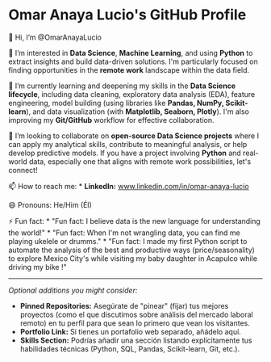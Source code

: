 # Omar Anaya Lucio's GitHub Profile

👋 Hi, I’m @OmarAnayaLucio

👀 I’m interested in **Data Science**, **Machine Learning**, and using **Python** to extract insights and build data-driven solutions. I'm particularly focused on finding opportunities in the **remote work** landscape within the data field.

🌱 I’m currently learning and deepening my skills in the **Data Science lifecycle**, including data cleaning, exploratory data analysis (EDA), feature engineering, model building (using libraries like **Pandas, NumPy, Scikit-learn**), and data visualization (with **Matplotlib, Seaborn, Plotly**). I'm also improving my **Git/GitHub** workflow for effective collaboration.

💞️ I’m looking to collaborate on **open-source Data Science projects** where I can apply my analytical skills, contribute to meaningful analysis, or help develop predictive models. If you have a project involving **Python** and real-world data, especially one that aligns with remote work possibilities, let's connect!

📫 How to reach me:
    * **LinkedIn:** www.linkedin.com/in/omar-anaya-lucio

😄 Pronouns: He/Him (Él)

⚡ Fun fact: 
    * "Fun fact: I believe data is the new language for understanding the world!"
    * "Fun fact: When I'm not wrangling data, you can find me playing ukelele or drumms."
    * "Fun fact: I made my first Python script to automate the analysis of the best and productive ways (price/seasonality) to explore Mexico City's while visiting my baby daughter in Acapulco
    while driving my bike !"

---

*Optional additions you might consider:*

* **Pinned Repositories:** Asegúrate de "pinear" (fijar) tus mejores proyectos (como el que discutimos sobre análisis del mercado laboral remoto) en tu perfil para que sean lo primero que vean los visitantes.
* **Portfolio Link:** Si tienes un portafolio web separado, añádelo aquí.
* **Skills Section:** Podrías añadir una sección listando explícitamente tus habilidades técnicas (Python, SQL, Pandas, Scikit-learn, Git, etc.).

<!---
OmarAnayaLucio/OmarAnayaLucio is a ✨ special ✨ repository because its `README.md` (this file) appears on your GitHub profile.
You can click the Preview link to take a look at your changes.
--->
